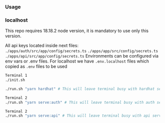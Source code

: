 ### Usage

### localhost

This repo requires 18.18.2 node version, it is mandatory to use only this version.

All api keys located inside next files:
`./apps/auth/src/app/config/secrets.ts`
`./apps/app/src/config/secrets.ts`
`./apps/api/src/app/config/secrets.ts`
Environments can be configured via env vars or .env files. 
For localhost we have `.env.localhost` files which copied as `.env` files to be used

```bash
Terminal 1
./init.sh

./run.sh "yarn hardhat" # This will leave terminal busy with hardhat service

Terminal 2
./run.sh "yarn serve:auth" # This will leave terminal busy with auth service

Terminal 2
./run.sh "yarn serve:api" # This will leave terminal busy with api service

```
